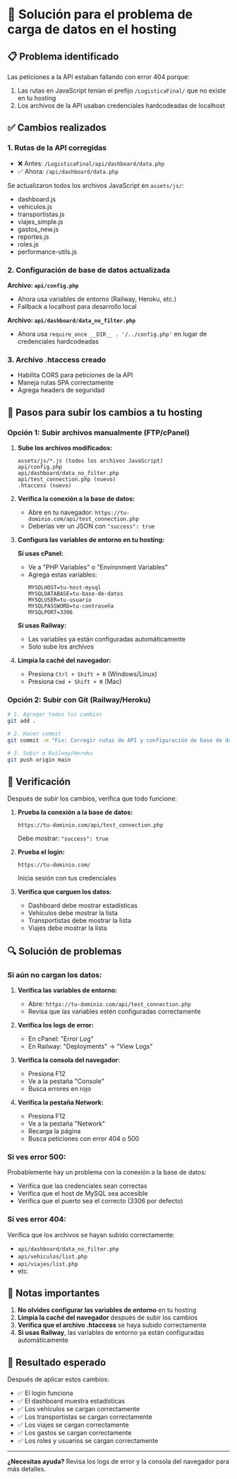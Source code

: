 # 🔧 Solución para el problema de carga de datos en el hosting

## 📋 Problema identificado

Las peticiones a la API estaban fallando con error 404 porque:
1. Las rutas en JavaScript tenían el prefijo `/LogisticaFinal/` que no existe en tu hosting
2. Los archivos de la API usaban credenciales hardcodeadas de localhost

## ✅ Cambios realizados

### 1. Rutas de la API corregidas
- ❌ Antes: `/LogisticaFinal/api/dashboard/data.php`
- ✅ Ahora: `/api/dashboard/data.php`

Se actualizaron todos los archivos JavaScript en `assets/js/`:
- dashboard.js
- vehiculos.js
- transportistas.js
- viajes_simple.js
- gastos_new.js
- reportes.js
- roles.js
- performance-utils.js

### 2. Configuración de base de datos actualizada

**Archivo: `api/config.php`**
- Ahora usa variables de entorno (Railway, Heroku, etc.)
- Fallback a localhost para desarrollo local

**Archivo: `api/dashboard/data_no_filter.php`**
- Ahora usa `require_once __DIR__ . '/../config.php'` en lugar de credenciales hardcodeadas

### 3. Archivo .htaccess creado
- Habilita CORS para peticiones de la API
- Maneja rutas SPA correctamente
- Agrega headers de seguridad

## 🚀 Pasos para subir los cambios a tu hosting

### Opción 1: Subir archivos manualmente (FTP/cPanel)

1. **Sube los archivos modificados:**
   ```
   assets/js/*.js (todos los archivos JavaScript)
   api/config.php
   api/dashboard/data_no_filter.php
   api/test_connection.php (nuevo)
   .htaccess (nuevo)
   ```

2. **Verifica la conexión a la base de datos:**
   - Abre en tu navegador: `https://tu-dominio.com/api/test_connection.php`
   - Deberías ver un JSON con `"success": true`

3. **Configura las variables de entorno en tu hosting:**
   
   **Si usas cPanel:**
   - Ve a "PHP Variables" o "Environment Variables"
   - Agrega estas variables:
     ```
     MYSQLHOST=tu-host-mysql
     MYSQLDATABASE=tu-base-de-datos
     MYSQLUSER=tu-usuario
     MYSQLPASSWORD=tu-contraseña
     MYSQLPORT=3306
     ```

   **Si usas Railway:**
   - Las variables ya están configuradas automáticamente
   - Solo sube los archivos

4. **Limpia la caché del navegador:**
   - Presiona `Ctrl + Shift + R` (Windows/Linux)
   - Presiona `Cmd + Shift + R` (Mac)

### Opción 2: Subir con Git (Railway/Heroku)

```bash
# 1. Agregar todos los cambios
git add .

# 2. Hacer commit
git commit -m "Fix: Corregir rutas de API y configuración de base de datos"

# 3. Subir a Railway/Heroku
git push origin main
```

## 🧪 Verificación

Después de subir los cambios, verifica que todo funcione:

1. **Prueba la conexión a la base de datos:**
   ```
   https://tu-dominio.com/api/test_connection.php
   ```
   Debe mostrar: `"success": true`

2. **Prueba el login:**
   ```
   https://tu-dominio.com/
   ```
   Inicia sesión con tus credenciales

3. **Verifica que carguen los datos:**
   - Dashboard debe mostrar estadísticas
   - Vehículos debe mostrar la lista
   - Transportistas debe mostrar la lista
   - Viajes debe mostrar la lista

## 🔍 Solución de problemas

### Si aún no cargan los datos:

1. **Verifica las variables de entorno:**
   - Abre: `https://tu-dominio.com/api/test_connection.php`
   - Revisa que las variables estén configuradas correctamente

2. **Verifica los logs de error:**
   - En cPanel: "Error Log"
   - En Railway: "Deployments" → "View Logs"

3. **Verifica la consola del navegador:**
   - Presiona F12
   - Ve a la pestaña "Console"
   - Busca errores en rojo

4. **Verifica la pestaña Network:**
   - Presiona F12
   - Ve a la pestaña "Network"
   - Recarga la página
   - Busca peticiones con error 404 o 500

### Si ves error 500:

Probablemente hay un problema con la conexión a la base de datos:
- Verifica que las credenciales sean correctas
- Verifica que el host de MySQL sea accesible
- Verifica que el puerto sea el correcto (3306 por defecto)

### Si ves error 404:

Verifica que los archivos se hayan subido correctamente:
- `api/dashboard/data_no_filter.php`
- `api/vehiculos/list.php`
- `api/viajes/list.php`
- etc.

## 📝 Notas importantes

1. **No olvides configurar las variables de entorno** en tu hosting
2. **Limpia la caché del navegador** después de subir los cambios
3. **Verifica que el archivo .htaccess** se haya subido correctamente
4. **Si usas Railway**, las variables de entorno ya están configuradas automáticamente

## 🎉 Resultado esperado

Después de aplicar estos cambios:
- ✅ El login funciona
- ✅ El dashboard muestra estadísticas
- ✅ Los vehículos se cargan correctamente
- ✅ Los transportistas se cargan correctamente
- ✅ Los viajes se cargan correctamente
- ✅ Los gastos se cargan correctamente
- ✅ Los roles y usuarios se cargan correctamente

---

**¿Necesitas ayuda?** Revisa los logs de error y la consola del navegador para más detalles.
